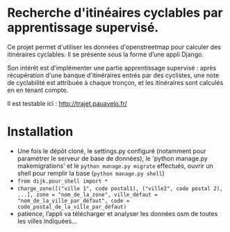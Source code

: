  Recherche d'itinéaires cyclables par apprentissage supervisé.
 =============================================================


 Ce projet permet d'utiliser les données d'openstreetmap pour calculer des itinéraires cyclables. Il se présente sous la forme d’une appli Django.

 Son intérêt est d'implémenter une partie apprentissage supervisé : après récupération d'une banque d'itinéraires entrés par des cyclistes, une note de cyclabilité est attribuée à chaque tronçon, et les itinéraires sont calculés en en tenant compte.

 Il est testable ici : http://trajet.pauavelo.fr/

Installation
============

 - Une fois le dépôt cloné, le settings.py configuré (notamment pour paramétrer le serveur de base de données), le 'python manage.py makemigrations' et le `python manage.py migrate` effectués, ouvrir un shell pour remplir la base (`python manage.py shell`)
 - `from dijk.pour_shell import *`
 - `charge_zone([("ville 1", code postal1), ("ville2", code postal 2), ...], zone = "nom_de_la_zone", ville_défaut = "nom_de_la_ville_par_défaut", code = code_postal_de_la_ville_par_défaut)`
 - patience, l’appli va télécharger et analyser les données osm de toutes les villes indiquées...


